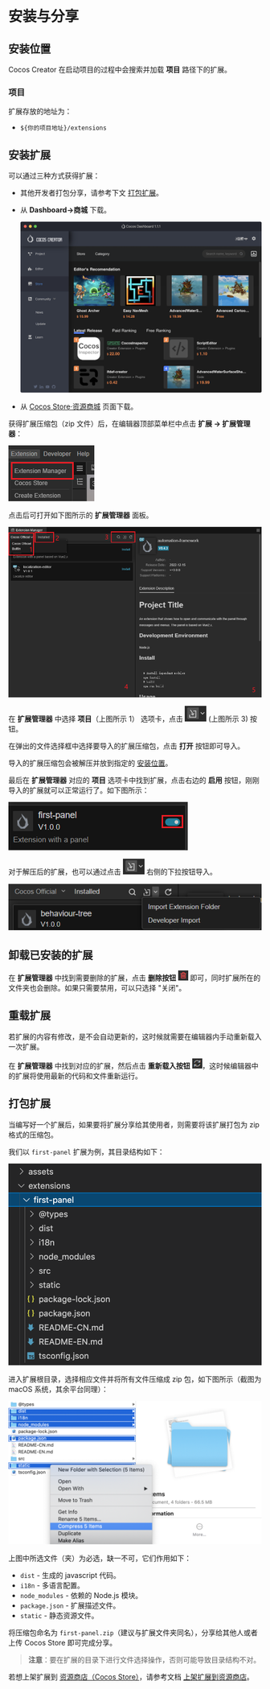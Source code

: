 # 安装与分享

## 安装位置

Cocos Creator 在启动项目的过程中会搜索并加载 **项目** 路径下的扩展。

### 项目

扩展存放的地址为：

- `${你的项目地址}/extensions`

## 安装扩展

可以通过三种方式获得扩展：
- 其他开发者打包分享，请参考下文 [打包扩展](#%E6%89%93%E5%8C%85%E6%89%A9%E5%B1%95)。

- 从 **Dashboard->商城** 下载。

  ![dashboard-store](./image/dashboard-store.png)

- 从 [Cocos Store·资源商城](http://store.cocos.com) 页面下载。

获得扩展压缩包（zip 文件）后，在编辑器顶部菜单栏中点击 **扩展 -> 扩展管理器**：

![extension-manager-menu](image/extension-manager-menu.png)

点击后可打开如下图所示的 **扩展管理器** 面板。

![extension-manager](image/extension-manager.png)

在 **扩展管理器** 中选择 **项目**（上图所示 1） 选项卡，点击 ![import](image/btn-import.png) (上图所示 3) 按钮。

在弹出的文件选择框中选择要导入的扩展压缩包，点击 **打开** 按钮即可导入。

导入的扩展压缩包会被解压并放到指定的 [安装位置](#%E5%AE%89%E8%A3%85%E4%BD%8D%E7%BD%AE)。

最后在 **扩展管理器** 对应的 **项目** 选项卡中找到扩展，点击右边的 **启用** 按钮，刚刚导入的扩展就可以正常运行了。如下图所示：

![enable-extension](image/enable-extension.png)

对于解压后的扩展，也可以通过点击 ![import](image/btn-import.png) 右侧的下拉按钮导入。

![import](image/import-drop-menu.png)

## 卸载已安装的扩展

在 **扩展管理器** 中找到需要删除的扩展，点击 **删除按钮** ![delete](first/delete.png) 即可，同时扩展所在的文件夹也会删除。如果只需要禁用，可以只选择 "关闭"。

## 重载扩展

若扩展的内容有修改，是不会自动更新的，这时候就需要在编辑器内手动重新载入一次扩展。

在 **扩展管理器** 中找到对应的扩展，然后点击 **重新载入按钮** ![refresh](first/refresh.png)，这时候编辑器中的扩展将使用最新的代码和文件重新运行。

## 打包扩展

当编写好一个扩展后，如果要将扩展分享给其使用者，则需要将该扩展打包为 zip 格式的压缩包。

我们以 `first-panel` 扩展为例，其目录结构如下：

![extension-first-panel-folder-origin](./first/extension-first-panel-folder-origin.png)

进入扩展根目录，选择相应文件并将所有文件压缩成 zip 包，如下图所示（截图为 macOS 系统，其余平台同理）：

![extension-first-panel-install](./first/extension-first-panel-install.png)

上图中所选文件（夹）为必选，缺一不可，它们作用如下：
- `dist` - 生成的 javascript 代码。
- `i18n` - 多语言配置。
- `node_modules` - 依赖的 Node.js 模块。
- `package.json` - 扩展描述文件。
- `static` - 静态资源文件。

将压缩包命名为 `first-panel.zip`（建议与扩展文件夹同名），分享给其他人或者上传 Cocos Store 即可完成分享。

> **注意**：要在扩展的目录下进行文件选择操作，否则可能导致目录结构不对。

若想上架扩展到 [资源商店（Cocos Store）](https://store.cocos.com)，请参考文档 [上架扩展到资源商店](./store/upload-store.md)。
